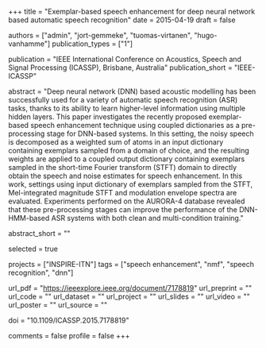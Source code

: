 +++
title = "Exemplar-based speech enhancement for deep neural network based automatic speech recognition"
date = 2015-04-19
draft = false

authors = ["admin", "jort-gemmeke", "tuomas-virtanen", "hugo-vanhamme"]
publication_types = ["1"]

publication = "IEEE International Conference on Acoustics, Speech and Signal Processing (ICASSP), Brisbane, Australia"
publication_short = "IEEE-ICASSP"

abstract = "Deep neural network (DNN) based acoustic modelling has been successfully used for a variety of automatic speech recognition (ASR) tasks, thanks to its ability to learn higher-level information using multiple hidden layers. This paper investigates the recently proposed exemplar-based speech enhancement technique using coupled dictionaries as a pre-processing stage for DNN-based systems. In this setting, the noisy speech is decomposed as a weighted sum of atoms in an input dictionary containing exemplars sampled from a domain of choice, and the resulting weights are applied to a coupled output dictionary containing exemplars sampled in the short-time Fourier transform (STFT) domain to directly obtain the speech and noise estimates for speech enhancement. In this work, settings using input dictionary of exemplars sampled from the STFT, Mel-integrated magnitude STFT and modulation envelope spectra are evaluated. Experiments performed on the AURORA-4 database revealed that these pre-processing stages can improve the performance of the DNN-HMM-based ASR systems with both clean and multi-condition training."

abstract_short = ""

selected = true

projects = ["INSPIRE-ITN"]
tags = ["speech enhancement", "nmf", "speech recognition", "dnn"]

url_pdf = "https://ieeexplore.ieee.org/document/7178819"
url_preprint = ""
url_code = ""
url_dataset = ""
url_project = ""
url_slides = ""
url_video = ""
url_poster = ""
url_source = ""

doi = "10.1109/ICASSP.2015.7178819"

comments = false
profile = false
+++
